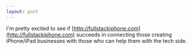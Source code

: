 ```yaml
---
layout: post
---
```



I'm pretty excited to see if [http://fullstackiphone.com](http://fullstackiphone.com) succeeds in connecting those creating iPhone/iPad businesses with those who can help them with the tech side.

